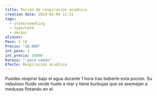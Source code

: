 ```yaml
---
title: Poción de respiración acuática
creation date: 2024-03-04 11:11
tags:
  - state/seedling
  - type/note
  - om/poc
aliases: 
Peso: 1 lb
Precio: "10.000"
int_peso: 1
int_precio: 10000
Rareza: " poco común"
Efecto: Respiración Acuática
---
```

Puedes respirar bajo el agua durante 1 hora tras beberte esta poción. Su nebuloso fluido verde huele a mar y tiene burbujas que se asemejan a medusas flotando en el.